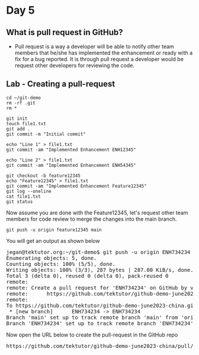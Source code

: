 # Day 5

## What is pull request in GitHub?
- Pull request is a way a developer will be able to notify other team members that he/she has implemented the enhancement or ready with a fix for a bug reported. It is through pull request a developer would be request other developers for reviewing the code.

## Lab - Creating a pull-request
```
cd ~/git-demo
rm -rf .git
rm *

git init
touch file1.txt
git add .
git commit -m "Initial commit"

echo "Line 1" > file1.txt
git commit -am "Implemented Enhancement ENH12345"

echo "Line 2" > file1.txt
git commit -am "Implemented Enhancement ENH54345"

git checkout -b feature12345
echo "Feature12345" > file1.txt
git commit -am "Implemented Enhancement Feature12345"
git log --oneline
cat file1.txt
git status
```

Now assume you are done with the Feature12345, let's request other team members for code review to merge the changes into the main branch.
```
git push -u origin feature12345 main
```
You will get an output as shown below 
<pre>
jegan@tektutor.org:~/git-demo$ git push -u origin ENH734234  main
Enumerating objects: 5, done.
Counting objects: 100% (5/5), done.
Writing objects: 100% (3/3), 287 bytes | 287.00 KiB/s, done.
Total 3 (delta 0), reused 0 (delta 0), pack-reused 0
remote: 
remote: Create a pull request for 'ENH734234' on GitHub by visiting:
remote:      https://github.com/tektutor/github-demo-june2023-china/pull/new/ENH734234
remote: 
To https://github.com/tektutor/github-demo-june2023-china.git
 * [new branch]      ENH734234 -> ENH734234
Branch 'main' set up to track remote branch 'main' from 'origin'.
Branch 'ENH734234' set up to track remote branch 'ENH734234' from 'origin'.  
</pre>

Now open the URL below to create the pull-request in the GitHub repo
<pre>
https://github.com/tektutor/github-demo-june2023-china/pull/new/ENH734234
</pre>

